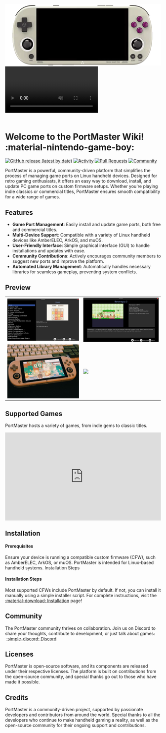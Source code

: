 <div class="preview-container">
  <img class="off-glb" src="assets/images/trimui.png"/>
  <video class="overlay-video" autoplay loop muted>
    <source src="assets/videos/homepage.mp4" type="video/mp4">
  </video>
</div>

<br>

# Welcome to the PortMaster Wiki! :material-nintendo-game-boy:

[![GitHub release (latest by date)](https://img.shields.io/github/v/release/PortsMaster/PortMaster-New?style=flat&color=4DBEEE&label=Latest)](https://github.com/PortsMaster/PortMaster-New/releases/latest)
[![Activity](https://img.shields.io/github/commit-activity/m/PortsMaster/PortMaster-New?style=flat&color=4DBEEE&label=Commits)](https://github.com/PortsMaster/PortMaster-New/commits)
[![Pull Requests](https://img.shields.io/github/issues-pr-closed/PortsMaster/PortMaster-New?style=flat&color=4DBEEE&label=Pull%20Requests)](https://github.com/PortsMaster/PortMaster-New/pulls)
[![Community](https://img.shields.io/discord/948029830325235753?style=flat&color=4DBEEE&label=Community)](https://discord.gg/eqjK6yNQS4)


PortMaster is a powerful, community-driven platform that simplifies the process of managing game ports on Linux handheld devices. Designed for retro gaming enthusiasts, it offers an easy way to download, install, and update PC game ports on custom firmware setups. Whether you're playing indie classics or commercial titles, PortMaster ensures smooth compatibility for a wide range of games.

## Features

- **Game Port Management**: Easily install and update game ports, both free and commercial titles.
- **Multi-Device Support**: Compatible with a variety of Linux handheld devices like AmberELEC, ArkOS, and muOS.
- **User-Friendly Interface**: Simple graphical interface (GUI) to handle installations and updates with ease.
- **Community Contributions**: Actively encourages community members to suggest new ports and improve the platform.
- **Automated Library Management**: Automatically handles necessary libraries for seamless gameplay, preventing system conflicts.

## Preview

<table>
  <tr>
    <td><img src="assets/images/portslist.png" style="width: 100%;" /></td>
    <td><img src="assets/images/portinfo.png" style="width: 100%;" /></td>
  </tr>
  <tr>
    <td><img src="assets/images/gardenstory.jpeg" style="width: 100%;" /></td>
    <td><img src="sssets/images/tmntsr.jpeg" style="width: 100%;" /></td>
  </tr>
</table>



## Supported Games

PortMaster hosts a variety of games, from indie gems to classic titles. 

<div style="padding:56.25% 0 0 0;position:relative;"><iframe src="https://player.vimeo.com/video/1083313795?badge=0&amp;autopause=0&amp;player_id=0&amp;app_id=58479" frameborder="0" allow="autoplay; fullscreen; picture-in-picture; clipboard-write; encrypted-media" style="position:absolute;top:0;left:0;width:100%;height:100%;" title="Portmaster_1000-Final"></iframe></div><script src="https://player.vimeo.com/api/player.js"></script>


## Installation

#### Prerequisites

Ensure your device is running a compatible custom firmware (CFW), such as AmberELEC, ArkOS, or muOS. PortMaster is intended for Linux-based handheld systems.
Installation Steps

#### Installation Steps
Most supported CFWs include PortMaster by default. If not, you can install it manually using a simple installer script. For complete instructions, visit the [:material-download: Installation](installation/installing-portmaster.md) page!

## Community

The PortMaster community thrives on collaboration. Join us on Discord to share your thoughts, contribute to development, or just talk about games: &nbsp;[:simple-discord: Discord](https://discord.gg/eqjK6yNQS4)

## Licenses

PortMaster is open-source software, and its components are released under their respective licenses. The platform is built on contributions from the open-source community, and special thanks go out to those who have made it possible.

## Credits

PortMaster is a community-driven project, supported by passionate developers and contributors from around the world. Special thanks to all the developers who continue to make handheld gaming a reality, as well as the open-source community for their ongoing support and contributions.


